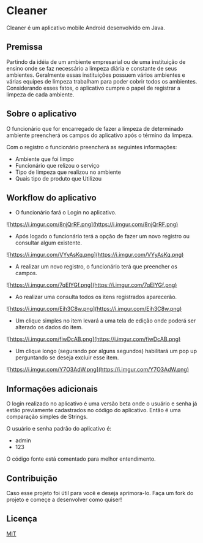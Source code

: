 # Cleaner

Cleaner é um aplicativo mobile Android desenvolvido em Java.


## Premissa

Partindo da idéia de um ambiente empresarial ou de uma instituição de ensino onde se faz necessário a limpeza diária e constante de seus ambientes. Geralmente essas instituições possuem vários ambientes e várias equipes de limpeza trabalham para poder cobrir todos os ambientes. Considerando esses fatos, o aplicativo cumpre o papel de registrar a limpeza de cada ambiente.

## Sobre o aplicativo

O funcionário que for encarregado de fazer a limpeza de determinado ambiente preencherá os campos do aplicativo após o término da limpeza.

Com o registro o funcionário preencherá as seguintes informações:

- Ambiente que foi limpo
- Funcionário que relizou o serviço
- Tipo de limpeza que realizou no ambiente
- Quais tipo de produto que Utilizou

## Workflow do aplicativo

- O funcionário fará o Login no aplicativo.

![https://i.imgur.com/8njQrRF.png](https://i.imgur.com/8njQrRF.png)

- Após logado o funcionário terá a opção de fazer um novo registro ou consultar algum existente.

![https://i.imgur.com/VYyAsKq.png](https://i.imgur.com/VYyAsKq.png)

- A realizar um novo registro, o funcionário terá que preencher os campos.

![https://i.imgur.com/7qEIYGf.png](https://i.imgur.com/7qEIYGf.png)

- Ao realizar uma consulta todos os itens registrados aparecerão.

![https://i.imgur.com/Eih3C8w.png](https://i.imgur.com/Eih3C8w.png)

- Um clique simples no item levará a uma tela de edição onde poderá ser alterado os dados do item.

![https://i.imgur.com/fiwDcAB.png](https://i.imgur.com/fiwDcAB.png)

- Um clique longo (segurando por alguns segundos) habilitará um pop up perguntando se deseja excluir esse item.

![https://i.imgur.com/Y7O3AdW.png](https://i.imgur.com/Y7O3AdW.png)

## Informações adicionais

O login realizado no aplicativo é uma versão beta onde o usuário e senha já estão previamente cadastrados no código do aplicativo. Então é uma comparação simples de Strings.

O usuário e senha padrão do aplicativo é:

- admin
- 123

O código fonte está comentado para melhor entendimento.

## Contribuição

Caso esse projeto foi útil para você e deseja aprimora-lo. Faça um fork do projeto e começe a desenvolver como quiser!

## Licença
[MIT](https://choosealicense.com/licenses/mit/)
